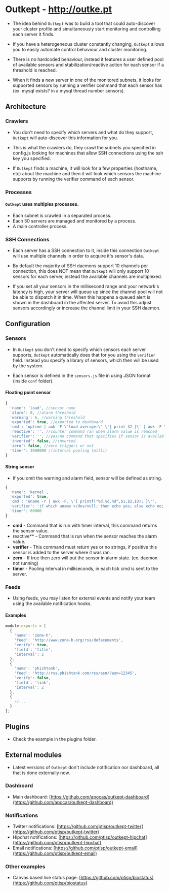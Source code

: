 # Outkept - http://outke.pt


* The idea behind `Outkept` was to build a tool that could auto-discover your cluster profile and simultaneously start monitoring and controlling each server it finds.

* If you have a heterogeneous cluster constantly changing, `Outkept` allows you to easily automate control behaviour and cluster monitoring.

* There is no hardcoded behaviour, instead it features a user defined pool of available sensors and stabilization/reactive action for each sensor if a threshold is reached.

* When it finds a new server in one of the monitored subnets, it looks for supported sensors by running a verifier command that each sensor has (ex. mysql exists? in a mysql thread number sensors).


## Architecture

### Crawlers

* You don't need to specify which servers and what do they support, `Outkept` will auto-discover this information for you.

* This is what the crawlers do, they crawl the subnets you specified in config.js looking for machines that allow SSH connections using the ssh key you specified.

* If `Outkept` finds a machine, it will look for a few properties (hostname, etc) about the machine and then it will look which sensors the machine supports by running the verifier command of each sensor.

### Processes

#### `Outkept` uses multiples processes.

* Each subnet is crawled in a separated process.
* Each 50 servers are managed and monitored by a process.
* A main controller process.

### SSH Connections

* Each server has a SSH connection to it, inside this connection `Outkept` will use multiple channels in order to acquire it's sensor's data.

* By default the majority of SSH daemons support 10 channels per connection, this does NOT mean that `Outkept` will only support 10 sensors for each server, instead the available channels are multiplexed.

* If you set all your sensors in the millisecond range and your network's latency is high, your server will queue up since the channel pool will not be able to dispatch it in time. When this happens a queued alert is shown in the dashboard in the affected server. To avoid this adjust sensors accordingly or increase the channel limit in your SSH daemon.

## Configuration

### Sensors

* In `Outkept` you don't need to specify which sensors each server supports, `Outkept` automatically does that for you using the `verifier` field. Instead you specify a library of sensors, which then will be used by the system.

* Each sensor is defined in the `sensors.js` file in using JSON format (inside `conf` folder).

#### Floating point sensor

``` js
{
  'name': 'load', //sensor name
  'alarm': 8, //alarm threshold
  'warning': 6, //warning threshold
  'exported': true, //exported to dashboard
  'cmd': 'uptime | awk -F \'load average:\' \'{ print $2 }\' | awk -F \\, \'{ print $1 }\'', //sensor command
  'reactive': '', //counter command ran when alarm value is reached
  'verifier': '', //yes/no command that specifies if sensor is available
  'inverted': false, //inverted
  'zero': false, //zero triggers or not
  'timer': 3600000 //interval pooling (milli)
}
```

#### String sensor

* If you omit the warning and alarm field, sensor will be defined as string.

``` js
{
  'name': 'kernel',
  'exported': true,
  'cmd': 'uname -r | awk -F. \'{ printf("%d.%d.%d",$1,$2,$3); }\'',
  'verifier': 'if which uname >/dev/null; then echo yes; else echo no; fi;',
  'timer': 60000
}
```

* **cmd** - Command that is run with timer interval, this command returns the sensor value.
* reactive** - Command that is run when the sensor reaches the alarm value.
* **verifier** - This command must return yes or no strings, if positive this sensor is added to the server where it was ran.
* **zero** - If true then zero will put the sensor in alarm state. (ex. daemon not running)
* **timer** - Pooling interval in milliseconds, in each tick cmd is sent to the server.

### Feeds

* Using feeds, you may listen for external events and notify your team using the available notification hooks.

#### Examples

``` js
module.exports = [
  {
    'name': 'zone-h',
    'feed': 'http://www.zone-h.org/rss/defacements',
    'verify': true,
    'field': 'title',
    'interval': 2
  },
  {
    'name': 'phishtank',
    'feed': 'http://rss.phishtank.com/rss/asn/?asn=12345',
    'verify': false,
    'field': 'link',
    'interval': 2
  },
  {
    //...
  }
];
```

## Plugins
* Check the example in the plugins folder.

## External modules

* Latest versions of `Outkept` don't include notification nor dashboard, all that is done externally now.

### Dashboard

* Main dashboard: [https://github.com/apocas/outkept-dashboard](https://github.com/apocas/outkept-dashboard)

### Notifications

* Twitter notifications: [https://github.com/ptisp/outkept-twitter](https://github.com/ptisp/outkept-twitter)
* Hipchat notifications: [https://github.com/ptisp/outkept-hipchat](https://github.com/ptisp/outkept-hipchat)
* Email notifications: [https://github.com/ptisp/outkept-email](https://github.com/ptisp/outkept-email)

### Other examples

* Canvas based live status page: [https://github.com/ptisp/biostatus](https://github.com/ptisp/biostatus)
